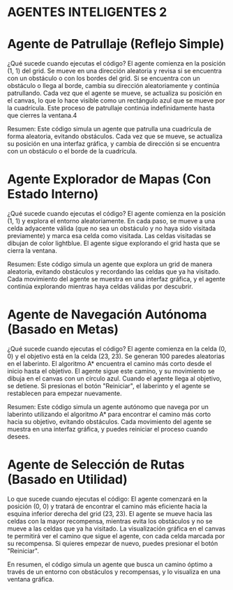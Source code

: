 # AGENTES INTELIGENTES 2

# Agente de Patrullaje (Reflejo Simple)

¿Qué sucede cuando ejecutas el código?
El agente comienza en la posición (1, 1) del grid.
Se mueve en una dirección aleatoria y revisa si se encuentra con un obstáculo o con los bordes del grid.
Si se encuentra con un obstáculo o llega al borde, cambia su dirección aleatoriamente y continúa patrullando.
Cada vez que el agente se mueve, se actualiza su posición en el canvas, lo que lo hace visible como un rectángulo azul que se mueve por la cuadrícula.
Este proceso de patrullaje continúa indefinidamente hasta que cierres la ventana.4

Resumen:
Este código simula un agente que patrulla una cuadrícula de forma aleatoria, evitando obstáculos. Cada vez que se mueve, se actualiza su posición en una interfaz gráfica, y cambia de dirección si se encuentra con un obstáculo o el borde de la cuadrícula.


# Agente Explorador de Mapas (Con Estado Interno)

¿Qué sucede cuando ejecutas el código?
El agente comienza en la posición (1, 1) y explora el entorno aleatoriamente.
En cada paso, se mueve a una celda adyacente válida (que no sea un obstáculo y no haya sido visitada previamente) y marca esa celda como visitada.
Las celdas visitadas se dibujan de color lightblue.
El agente sigue explorando el grid hasta que se cierra la ventana.

Resumen:
Este código simula un agente que explora un grid de manera aleatoria, evitando obstáculos y recordando las celdas que ya ha visitado. Cada movimiento del agente se muestra en una interfaz gráfica, y el agente continúa explorando mientras haya celdas válidas por descubrir.



# Agente de Navegación Autónoma (Basado en Metas)

¿Qué sucede cuando ejecutas el código?
El agente comienza en la celda (0, 0) y el objetivo está en la celda (23, 23).
Se generan 100 paredes aleatorias en el laberinto.
El algoritmo A* encuentra el camino más corto desde el inicio hasta el objetivo.
El agente sigue este camino, y su movimiento se dibuja en el canvas con un círculo azul.
Cuando el agente llega al objetivo, se detiene.
Si presionas el botón "Reiniciar", el laberinto y el agente se restablecen para empezar nuevamente.

Resumen:
Este código simula un agente autónomo que navega por un laberinto utilizando el algoritmo A* para encontrar el camino más corto hacia su objetivo, evitando obstáculos. Cada movimiento del agente se muestra en una interfaz gráfica, y puedes reiniciar el proceso cuando desees.


# Agente de Selección de Rutas (Basado en Utilidad)

Lo que sucede cuando ejecutas el código:
El agente comenzará en la posición (0, 0) y tratará de encontrar el camino más eficiente hacia la esquina inferior derecha del grid (23, 23).
El agente se mueve hacia las celdas con la mayor recompensa, mientras evita los obstáculos y no se mueve a las celdas que ya ha visitado.
La visualización gráfica en el canvas te permitirá ver el camino que sigue el agente, con cada celda marcada por su recompensa.
Si quieres empezar de nuevo, puedes presionar el botón "Reiniciar".

En resumen, el código simula un agente que busca un camino óptimo a través de un entorno con obstáculos y recompensas, y lo visualiza en una ventana gráfica.
